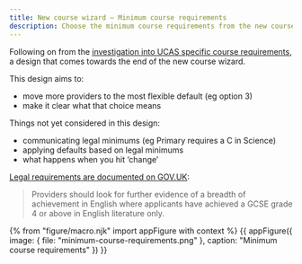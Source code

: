 ```yaml
---
title: New course wizard – Minimum course requirements
description: Choose the minimum course requirements from the new course wizard.
---
```

Following on from the [investigation into UCAS specific course requirements](/publish-teacher-training/specific-requirements), a design that comes towards the end of the new course wizard.

This design aims to:

* move more providers to the most flexible default (eg option 3)
* make it clear what that choice means

Things not yet considered in this design:

* communicating legal minimums (eg Primary requires a C in Science)
* applying defaults based on legal minimums
* what happens when you hit ‘change’

[Legal requirements are documented on GOV.UK](https://www.gov.uk/government/publications/initial-teacher-training-criteria/initial-teacher-training-itt-criteria-and-supporting-advice#c11-gcse-standard-equivalent):

> Providers should look for further evidence of a breadth of achievement in English where applicants have achieved a GCSE grade 4 or above in English literature only.

{% from "figure/macro.njk" import appFigure with context %}
{{ appFigure({
  image: {
    file: "minimum-course-requirements.png"
  },
  caption: "Minimum course requirements"
}) }}
